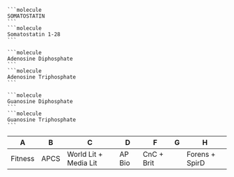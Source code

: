 ````col
```molecule
SOMATOSTATIN
```
```molecule
Somatostatin 1-28
```
````

````col
```molecule
Adenosine Diphosphate
```
```molecule
Adenosine Triphosphate
```
````
````col
```molecule
Guanosine Diphosphate
```
```molecule
Guanosine Triphosphate
```
````

| A       | B    | C                     | D      | F          | G   | H   |
| ------- | ---- | --------------------- | ------ | ---------- | --- | --- |
| Fitness | APCS | World Lit + Media Lit | AP Bio | CnC + Brit |     | Forens + SpirD    |